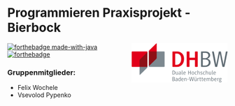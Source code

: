 # Programmieren Praxisprojekt - Bierbock

<img align="right" width="220" height="90" src="DHBW_Logo.png">

[![forthebadge made-with-java](https://forthebadge.com/images/badges/made-with-java.svg)](https://java.com/)
[![forthebadge](https://forthebadge.com/images/badges/built-with-love.svg)](https://github.com/FelixWochele/Bierbock)

### Gruppenmitglieder:

+ Felix Wochele
+ Vsevolod Pypenko

